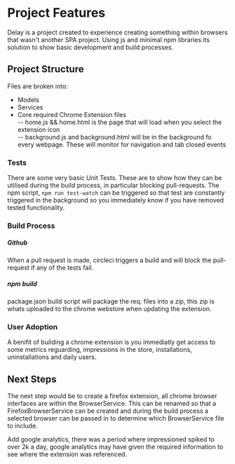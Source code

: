 # Project Features
Delay is a project created to experience creating something within browsers that wasn't another SPA project.
Using js and minimal npm libraries its solution to show basic development and build processes.

## Project Structure  
Files are broken into:
- Models
- Services
- Core required Chrome Extension files  
-- home.js && home.html is the page that will load when you select the extension icon  
-- background.js and background.html will be in the background fo every webpage. These will monitor for navigation and tab closed events

### Tests
There are some very basic Unit Tests. These are to show how they can be utilised during the build process, in particular blocking pull-requests.
The npm script, `npm run test-watch` can be triggered so that test are constantly triggered in the background so you immediately know if you have removed tested functionality.

### Build Process
##### Github
When a pull request is made, circleci triggers a build and will block the pull-request if any of the tests fail.

##### npm build
package.json build script will package the req. files into a zip, this zip is whats uploaded to the chrome webstore when updating the extension.

### User Adoption
A benifit of building a chrome extension is you immediatly get access to some metrics reguarding, impressions in the store, installations, uninstallations and daily users.


## Next Steps
The next step would be to create a firefox extension, all chrome browser interfaces are within the BrowserService. This can be renamed so that a FirefoxBrowserService can be created and during the build process a selected browser can be passed in to determine which BrowserService file to include.

Add google analytics, there was a period where impressioned spiked to over 2k a day, google analytics may have given the required information to see where the extension was referenced.
